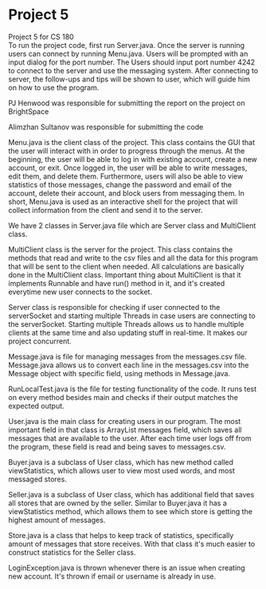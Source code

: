 # Project 5
Project 5 for CS 180  
To run the project code, first run Server.java. Once the server is running users can 
connect by running Menu.java. Users will be prompted with an input dialog for the port number.
The Users should input port number 4242 to connect to the server and use the messaging system.
After connecting to server, the follow-ups and tips will be shown to user, 
which will guide him on how to use the program.

PJ Henwood was responsible for submitting the report on the project on BrightSpace

Alimzhan Sultanov was responsible for submitting the code

Menu.java is the client class of the project. This class contains the GUI that the user will interact with 
in order to progress through the menus. At the beginning, the user will be able to log in with existing account, create
a new account, or exit. Once logged in, the user will be able to write messages, edit them, and delete them.
Furthermore, users will also be able to view statistics of those messages, change the password and email of 
the account, delete their account, and block users from messaging them. In short, Menu.java is used as an
interactive shell for the project that will collect information from the client and send it to the server.

We have 2 classes in Server.java file which are Server class and MultiClient class.

MultiClient class is the server for the project. This class contains the methods that read and write to the csv files 
and all the data for this program that will be sent to the client when needed. All calculations are basically 
done in the MultiClient class. Important thing about MultiClient is that it implements Runnable and have run() method
in it, and it's created everytime new user connects to the socket.

Server class is responsible for checking if user connected to the serverSocket and starting multiple Threads
in case users are connecting to the serverSocket. Starting multiple Threads allows us to handle multiple clients
at the same time and also updating stuff in real-time. It makes our project concurrent.

Message.java is file for managing messages from the messages.csv file. Message.java allows us to convert
each line in the messages.csv into the Message object with specific field, using methods in Message.java.

RunLocalTest.java is the file for testing functionality of the code. It runs test on every method besides main
and checks if their output matches the expected output.

User.java is the main class for creating users in our program. The most important field in that class
is ArrayList<Message> messages field, which saves all messages that are available to the user. After
each time user logs off from the program, these field is read and being saves to messages.csv.

Buyer.java is a subclass of User class, which has new method called viewStatistics, which allows user 
to view most used words, and most messaged stores.

Seller.java is a subclass of User class, which has additional field that saves all stores that are 
owned by the seller. Similar to Buyer.java it has a viewStatistics method, which allows them to see which 
store is getting the highest amount of messages.

Store.java is a class that helps to keep track of statistics, specifically amount of messages that 
store receives. With that class it's much easier to construct statistics for the Seller class.

LoginException.java is thrown whenever there is an issue when creating new account. It's thrown if email or
username is already in use. 
